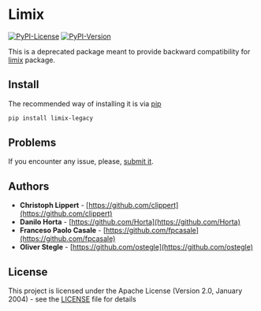 # Limix

[![PyPI-License](https://img.shields.io/pypi/l/limix_legacy.svg?style=flat-square)](https://pypi.python.org/pypi/limix_legacy/) [![PyPI-Version](https://img.shields.io/pypi/v/limix_legacy.svg?style=flat-square)](https://pypi.python.org/pypi/limix_legacy/)

This is a deprecated package meant to provide backward compatibility for
[limix](https://github.com/limix/limix) package.

## Install

The recommended way of installing it is via
[pip](https://pypi.python.org/pypi/pip)

```bash
pip install limix-legacy
```

## Problems

If you encounter any issue, please,
[submit it](https://github.com/limix/limix-legacy/issues/new).

## Authors

* **Christoph Lippert** - [https://github.com/clippert](https://github.com/clippert)
* **Danilo Horta** - [https://github.com/Horta](https://github.com/Horta)
* **Franceso Paolo Casale** - [https://github.com/fpcasale](https://github.com/fpcasale)
* **Oliver Stegle** - [https://github.com/ostegle](https://github.com/ostegle)

## License

This project is licensed under the Apache License (Version 2.0, January 2004) -
see the [LICENSE](LICENSE) file for details
